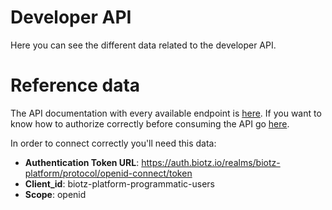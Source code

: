 
# Developer API 

Here you can see the different data related to the developer API.

# Reference data
The API documentation with every available endpoint is <a href="https://api.biotz.io/docs/ui/index.html#/" target="_self">here</a>. If you want to know how to authorize correctly before consuming the API go <a href="./How to create developer API credentials" target="_self">here</a>.

In order to connect correctly you'll need this data:

- **Authentication Token URL**: https://auth.biotz.io/realms/biotz-platform/protocol/openid-connect/token
- **Client_id**: biotz-platform-programmatic-users
- **Scope**: openid
